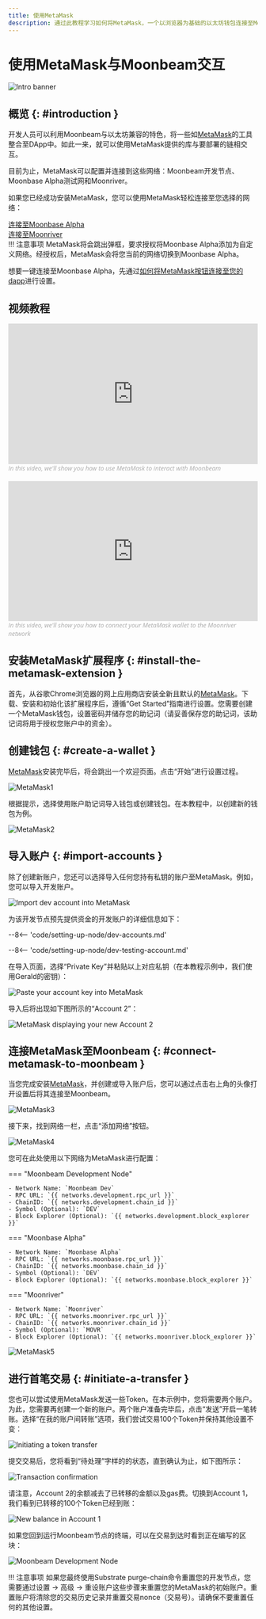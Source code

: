 ```yaml
---
title: 使用MetaMask
description: 通过此教程学习如何将MetaMask，一个以浏览器为基础的以太坊钱包连接至Moonriver、Moonbase Alpha测试网或Moonbeam开发节点。
---
```


# 使用MetaMask与Moonbeam交互

![Intro banner](/images/integrations/integrations-metamask-banner.png)

## 概览 {: #introduction }

开发人员可以利用Moonbeam与以太坊兼容的特色，将一些如[MetaMask](https://metamask.io/)的工具整合至DApp中。如此一来，就可以使用MetaMask提供的库与要部署的链相交互。

目前为止，MetaMask可以配置并连接到这些网络：Moonbeam开发节点、Moonbase Alpha测试网和Moonriver。

如果您已经成功安装MetaMask，您可以使用MetaMask轻松连接至您选择的网络：

<div class="button-wrapper">
    <a href="#" class="md-button connectMetaMask" value="moonbase">连接至Moonbase Alpha</a>
</div>

<div class="button-wrapper">
    <a href="#" class="md-button connectMetaMask" value="moonriver">连接至Moonriver</a>
</div>
!!! 注意事项
    MetaMask将会跳出弹框，要求授权将Moonbase Alpha添加为自定义网络。经授权后，MetaMask会将您当前的网络切换到Moonbase Alpha。

想要一键连接至Moonbase Alpha，先通过[如何将MetaMask按钮连接至您的dapp](/builders/interact/metamask-dapp/)进行设置。

## 视频教程

<style>.embed-container { position: relative; padding-bottom: 56.25%; height: 0; overflow: hidden; max-width: 100%; } .embed-container iframe, .embed-container object, .embed-container embed { position: absolute; top: 0; left: 0; width: 100%; height: 100%; }</style><div class='embed-container'><iframe src='https://www.youtube.com/embed//hrpBd2-a7as' frameborder='0' allowfullscreen></iframe></div>
<style>.caption { font-family: Open Sans, sans-serif; font-size: 0.9em; color: rgba(170, 170, 170, 1); font-style: italic; letter-spacing: 0px; position: relative;}</style><div class='caption'>In this video, we'll show you how to use MetaMask to interact with Moonbeam</a></div>

<br>

<style>.embed-container { position: relative; padding-bottom: 56.25%; height: 0; overflow: hidden; max-width: 100%; } .embed-container iframe, .embed-container object, .embed-container embed { position: absolute; top: 0; left: 0; width: 100%; height: 100%; }</style><div class='embed-container'><iframe src='https://www.youtube.com/embed/ywpc1UwpIyg' frameborder='0' allowfullscreen></iframe></div>
<style>.caption { font-family: Open Sans, sans-serif; font-size: 0.9em; color: rgba(170, 170, 170, 1); font-style: italic; letter-spacing: 0px; position: relative;}</style><div class='caption'>In this video, we'll show you how to connect your MetaMask wallet to the Moonriver network</a></div>



## 安装MetaMask扩展程序 {: #install-the-metamask-extension }

首先，从谷歌Chrome浏览器的网上应用商店安装全新且默认的[MetaMask](https://metamask.io/)。下载、安装和初始化该扩展程序后，遵循“Get Started”指南进行设置。您需要创建一个MetaMask钱包，设置密码并储存您的助记词（请妥善保存您的助记词，该助记词将用于授权您账户中的资金）。

## 创建钱包 {: #create-a-wallet }

[MetaMask](https://metamask.io)安装完毕后，将会跳出一个欢迎页面。点击“开始”进行设置过程。

![MetaMask1](/images/metamask/metamask-1.png)

根据提示，选择使用账户助记词导入钱包或创建钱包。在本教程中，以创建新的钱包为例。

![MetaMask2](/images/metamask/metamask-2.png)

## 导入账户 {: #import-accounts }

除了创建新账户，您还可以选择导入任何您持有私钥的账户至MetaMask。例如，您可以导入开发账户。

![Import dev account into MetaMask](/images/metamask/metamask-3.png)

为该开发节点预先提供资金的开发账户的详细信息如下：

--8<-- 'code/setting-up-node/dev-accounts.md'

--8<-- 'code/setting-up-node/dev-testing-account.md'

在导入页面，选择“Private Key”并粘贴以上对应私钥（在本教程示例中，我们使用Gerald的密钥）：

![Paste your account key into MetaMask](/images/metamask/metamask-4.png)

导入后将出现如下图所示的“Account 2”：

![MetaMask displaying your new Account 2](/images/metamask/metamask-5.png)

## 连接MetaMask至Moonbeam {: #connect-metamask-to-moonbeam }

当您完成安装[MetaMask](https://metamask.io/)，并创建或导入账户后，您可以通过点击右上角的头像打开设置后将其连接至Moonbeam。

![MetaMask3](/images/metamask/metamask-6.png)

接下来，找到网络一栏，点击“添加网络”按钮。

![MetaMask4](/images/metamask/metamask-7.png)

您可在此处使用以下网络为MetaMask进行配置：

=== "Moonbeam Development Node"

    - Network Name: `Moonbeam Dev`
    - RPC URL: `{{ networks.development.rpc_url }}`
    - ChainID: `{{ networks.development.chain_id }}`
    - Symbol (Optional): `DEV`
    - Block Explorer (Optional): `{{ networks.development.block_explorer }}`

=== "Moonbase Alpha"

    - Network Name: `Moonbase Alpha`
    - RPC URL: `{{ networks.moonbase.rpc_url }}`
    - ChainID: `{{ networks.moonbase.chain_id }}`
    - Symbol (Optional): `DEV`
    - Block Explorer (Optional): `{{ networks.moonbase.block_explorer }}`

=== "Moonriver"

    - Network Name: `Moonriver`
    - RPC URL: `{{ networks.moonriver.rpc_url }}`
    - ChainID: `{{ networks.moonriver.chain_id }}`
    - Symbol (Optional): `MOVR`
    - Block Explorer (Optional): `{{ networks.moonriver.block_explorer }}`

![MetaMask5](/images/metamask/metamask-8.png)

## 进行首笔交易 {: #initiate-a-transfer }

您也可以尝试使用MetaMask发送一些Token。在本示例中，您将需要两个账户。为此，您需要再创建一个新的账户。两个账户准备完毕后，点击“发送”开启一笔转账。选择“在我的账户间转账”选项，我们尝试交易100个Token并保持其他设置不变：

![Initiating a token transfer](/images/metamask/metamask-9.png)

提交交易后，您将看到“待处理”字样的的状态，直到确认为止，如下图所示：

![Transaction confirmation](/images/metamask/metamask-10.png)

请注意，Account 2的余额减去了已转移的金额以及gas费。切换到Account 1，我们看到已转移的100个Token已经到账：

![New balance in Account 1](/images/metamask/metamask-11.png)

如果您回到运行Moonbeam节点的终端，可以在交易到达时看到正在编写的区块：

![Moonbeam Development Node](/images/metamask/metamask-12.png)

!!! 注意事项
    如果您最终使用Substrate purge-chain命令重置您的开发节点，您需要通过设置 -> 高级 -> 重设账户这些步骤来重置您的MetaMask的初始账户。重置账户将清除您的交易历史记录并重置交易nonce（交易号）。请确保不要重置任何的其他设置。
